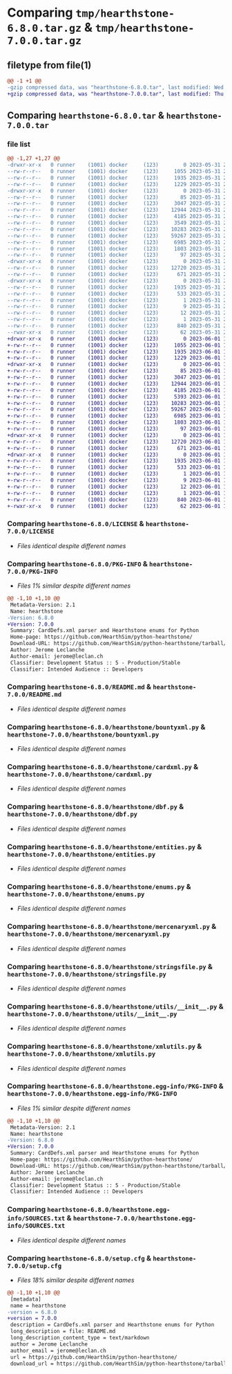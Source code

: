 # Comparing `tmp/hearthstone-6.8.0.tar.gz` & `tmp/hearthstone-7.0.0.tar.gz`

## filetype from file(1)

```diff
@@ -1 +1 @@
-gzip compressed data, was "hearthstone-6.8.0.tar", last modified: Wed May 31 22:11:09 2023, max compression
+gzip compressed data, was "hearthstone-7.0.0.tar", last modified: Thu Jun  1 16:23:46 2023, max compression
```

## Comparing `hearthstone-6.8.0.tar` & `hearthstone-7.0.0.tar`

### file list

```diff
@@ -1,27 +1,27 @@
-drwxr-xr-x   0 runner    (1001) docker     (123)        0 2023-05-31 22:11:09.505477 hearthstone-6.8.0/
--rw-r--r--   0 runner    (1001) docker     (123)     1055 2023-05-31 22:11:04.000000 hearthstone-6.8.0/LICENSE
--rw-r--r--   0 runner    (1001) docker     (123)     1935 2023-05-31 22:11:09.505477 hearthstone-6.8.0/PKG-INFO
--rw-r--r--   0 runner    (1001) docker     (123)     1229 2023-05-31 22:11:04.000000 hearthstone-6.8.0/README.md
-drwxr-xr-x   0 runner    (1001) docker     (123)        0 2023-05-31 22:11:09.505477 hearthstone-6.8.0/hearthstone/
--rw-r--r--   0 runner    (1001) docker     (123)       85 2023-05-31 22:11:04.000000 hearthstone-6.8.0/hearthstone/__init__.py
--rw-r--r--   0 runner    (1001) docker     (123)     3047 2023-05-31 22:11:04.000000 hearthstone-6.8.0/hearthstone/bountyxml.py
--rw-r--r--   0 runner    (1001) docker     (123)    12944 2023-05-31 22:11:04.000000 hearthstone-6.8.0/hearthstone/cardxml.py
--rw-r--r--   0 runner    (1001) docker     (123)     4185 2023-05-31 22:11:04.000000 hearthstone-6.8.0/hearthstone/dbf.py
--rw-r--r--   0 runner    (1001) docker     (123)     3549 2023-05-31 22:11:04.000000 hearthstone-6.8.0/hearthstone/deckstrings.py
--rw-r--r--   0 runner    (1001) docker     (123)    10283 2023-05-31 22:11:04.000000 hearthstone-6.8.0/hearthstone/entities.py
--rw-r--r--   0 runner    (1001) docker     (123)    59267 2023-05-31 22:11:04.000000 hearthstone-6.8.0/hearthstone/enums.py
--rw-r--r--   0 runner    (1001) docker     (123)     6985 2023-05-31 22:11:04.000000 hearthstone-6.8.0/hearthstone/mercenaryxml.py
--rw-r--r--   0 runner    (1001) docker     (123)     1803 2023-05-31 22:11:04.000000 hearthstone-6.8.0/hearthstone/stringsfile.py
--rw-r--r--   0 runner    (1001) docker     (123)       97 2023-05-31 22:11:04.000000 hearthstone-6.8.0/hearthstone/types.py
-drwxr-xr-x   0 runner    (1001) docker     (123)        0 2023-05-31 22:11:09.505477 hearthstone-6.8.0/hearthstone/utils/
--rw-r--r--   0 runner    (1001) docker     (123)    12720 2023-05-31 22:11:04.000000 hearthstone-6.8.0/hearthstone/utils/__init__.py
--rw-r--r--   0 runner    (1001) docker     (123)      671 2023-05-31 22:11:04.000000 hearthstone-6.8.0/hearthstone/xmlutils.py
-drwxr-xr-x   0 runner    (1001) docker     (123)        0 2023-05-31 22:11:09.505477 hearthstone-6.8.0/hearthstone.egg-info/
--rw-r--r--   0 runner    (1001) docker     (123)     1935 2023-05-31 22:11:09.000000 hearthstone-6.8.0/hearthstone.egg-info/PKG-INFO
--rw-r--r--   0 runner    (1001) docker     (123)      533 2023-05-31 22:11:09.000000 hearthstone-6.8.0/hearthstone.egg-info/SOURCES.txt
--rw-r--r--   0 runner    (1001) docker     (123)        1 2023-05-31 22:11:09.000000 hearthstone-6.8.0/hearthstone.egg-info/dependency_links.txt
--rw-r--r--   0 runner    (1001) docker     (123)        9 2023-05-31 22:11:09.000000 hearthstone-6.8.0/hearthstone.egg-info/requires.txt
--rw-r--r--   0 runner    (1001) docker     (123)       12 2023-05-31 22:11:09.000000 hearthstone-6.8.0/hearthstone.egg-info/top_level.txt
--rw-r--r--   0 runner    (1001) docker     (123)        1 2023-05-31 22:11:09.000000 hearthstone-6.8.0/hearthstone.egg-info/zip-safe
--rw-r--r--   0 runner    (1001) docker     (123)      840 2023-05-31 22:11:09.505477 hearthstone-6.8.0/setup.cfg
--rwxr-xr-x   0 runner    (1001) docker     (123)       62 2023-05-31 22:11:04.000000 hearthstone-6.8.0/setup.py
+drwxr-xr-x   0 runner    (1001) docker     (123)        0 2023-06-01 16:23:46.538478 hearthstone-7.0.0/
+-rw-r--r--   0 runner    (1001) docker     (123)     1055 2023-06-01 16:23:39.000000 hearthstone-7.0.0/LICENSE
+-rw-r--r--   0 runner    (1001) docker     (123)     1935 2023-06-01 16:23:46.538478 hearthstone-7.0.0/PKG-INFO
+-rw-r--r--   0 runner    (1001) docker     (123)     1229 2023-06-01 16:23:39.000000 hearthstone-7.0.0/README.md
+drwxr-xr-x   0 runner    (1001) docker     (123)        0 2023-06-01 16:23:46.538478 hearthstone-7.0.0/hearthstone/
+-rw-r--r--   0 runner    (1001) docker     (123)       85 2023-06-01 16:23:39.000000 hearthstone-7.0.0/hearthstone/__init__.py
+-rw-r--r--   0 runner    (1001) docker     (123)     3047 2023-06-01 16:23:39.000000 hearthstone-7.0.0/hearthstone/bountyxml.py
+-rw-r--r--   0 runner    (1001) docker     (123)    12944 2023-06-01 16:23:39.000000 hearthstone-7.0.0/hearthstone/cardxml.py
+-rw-r--r--   0 runner    (1001) docker     (123)     4185 2023-06-01 16:23:39.000000 hearthstone-7.0.0/hearthstone/dbf.py
+-rw-r--r--   0 runner    (1001) docker     (123)     5393 2023-06-01 16:23:39.000000 hearthstone-7.0.0/hearthstone/deckstrings.py
+-rw-r--r--   0 runner    (1001) docker     (123)    10283 2023-06-01 16:23:39.000000 hearthstone-7.0.0/hearthstone/entities.py
+-rw-r--r--   0 runner    (1001) docker     (123)    59267 2023-06-01 16:23:39.000000 hearthstone-7.0.0/hearthstone/enums.py
+-rw-r--r--   0 runner    (1001) docker     (123)     6985 2023-06-01 16:23:39.000000 hearthstone-7.0.0/hearthstone/mercenaryxml.py
+-rw-r--r--   0 runner    (1001) docker     (123)     1803 2023-06-01 16:23:39.000000 hearthstone-7.0.0/hearthstone/stringsfile.py
+-rw-r--r--   0 runner    (1001) docker     (123)       97 2023-06-01 16:23:39.000000 hearthstone-7.0.0/hearthstone/types.py
+drwxr-xr-x   0 runner    (1001) docker     (123)        0 2023-06-01 16:23:46.538478 hearthstone-7.0.0/hearthstone/utils/
+-rw-r--r--   0 runner    (1001) docker     (123)    12720 2023-06-01 16:23:39.000000 hearthstone-7.0.0/hearthstone/utils/__init__.py
+-rw-r--r--   0 runner    (1001) docker     (123)      671 2023-06-01 16:23:39.000000 hearthstone-7.0.0/hearthstone/xmlutils.py
+drwxr-xr-x   0 runner    (1001) docker     (123)        0 2023-06-01 16:23:46.538478 hearthstone-7.0.0/hearthstone.egg-info/
+-rw-r--r--   0 runner    (1001) docker     (123)     1935 2023-06-01 16:23:46.000000 hearthstone-7.0.0/hearthstone.egg-info/PKG-INFO
+-rw-r--r--   0 runner    (1001) docker     (123)      533 2023-06-01 16:23:46.000000 hearthstone-7.0.0/hearthstone.egg-info/SOURCES.txt
+-rw-r--r--   0 runner    (1001) docker     (123)        1 2023-06-01 16:23:46.000000 hearthstone-7.0.0/hearthstone.egg-info/dependency_links.txt
+-rw-r--r--   0 runner    (1001) docker     (123)        9 2023-06-01 16:23:46.000000 hearthstone-7.0.0/hearthstone.egg-info/requires.txt
+-rw-r--r--   0 runner    (1001) docker     (123)       12 2023-06-01 16:23:46.000000 hearthstone-7.0.0/hearthstone.egg-info/top_level.txt
+-rw-r--r--   0 runner    (1001) docker     (123)        1 2023-06-01 16:23:46.000000 hearthstone-7.0.0/hearthstone.egg-info/zip-safe
+-rw-r--r--   0 runner    (1001) docker     (123)      840 2023-06-01 16:23:46.538478 hearthstone-7.0.0/setup.cfg
+-rwxr-xr-x   0 runner    (1001) docker     (123)       62 2023-06-01 16:23:39.000000 hearthstone-7.0.0/setup.py
```

### Comparing `hearthstone-6.8.0/LICENSE` & `hearthstone-7.0.0/LICENSE`

 * *Files identical despite different names*

### Comparing `hearthstone-6.8.0/PKG-INFO` & `hearthstone-7.0.0/PKG-INFO`

 * *Files 1% similar despite different names*

```diff
@@ -1,10 +1,10 @@
 Metadata-Version: 2.1
 Name: hearthstone
-Version: 6.8.0
+Version: 7.0.0
 Summary: CardDefs.xml parser and Hearthstone enums for Python
 Home-page: https://github.com/HearthSim/python-hearthstone/
 Download-URL: https://github.com/HearthSim/python-hearthstone/tarball/master
 Author: Jerome Leclanche
 Author-email: jerome@leclan.ch
 Classifier: Development Status :: 5 - Production/Stable
 Classifier: Intended Audience :: Developers
```

### Comparing `hearthstone-6.8.0/README.md` & `hearthstone-7.0.0/README.md`

 * *Files identical despite different names*

### Comparing `hearthstone-6.8.0/hearthstone/bountyxml.py` & `hearthstone-7.0.0/hearthstone/bountyxml.py`

 * *Files identical despite different names*

### Comparing `hearthstone-6.8.0/hearthstone/cardxml.py` & `hearthstone-7.0.0/hearthstone/cardxml.py`

 * *Files identical despite different names*

### Comparing `hearthstone-6.8.0/hearthstone/dbf.py` & `hearthstone-7.0.0/hearthstone/dbf.py`

 * *Files identical despite different names*

### Comparing `hearthstone-6.8.0/hearthstone/entities.py` & `hearthstone-7.0.0/hearthstone/entities.py`

 * *Files identical despite different names*

### Comparing `hearthstone-6.8.0/hearthstone/enums.py` & `hearthstone-7.0.0/hearthstone/enums.py`

 * *Files identical despite different names*

### Comparing `hearthstone-6.8.0/hearthstone/mercenaryxml.py` & `hearthstone-7.0.0/hearthstone/mercenaryxml.py`

 * *Files identical despite different names*

### Comparing `hearthstone-6.8.0/hearthstone/stringsfile.py` & `hearthstone-7.0.0/hearthstone/stringsfile.py`

 * *Files identical despite different names*

### Comparing `hearthstone-6.8.0/hearthstone/utils/__init__.py` & `hearthstone-7.0.0/hearthstone/utils/__init__.py`

 * *Files identical despite different names*

### Comparing `hearthstone-6.8.0/hearthstone/xmlutils.py` & `hearthstone-7.0.0/hearthstone/xmlutils.py`

 * *Files identical despite different names*

### Comparing `hearthstone-6.8.0/hearthstone.egg-info/PKG-INFO` & `hearthstone-7.0.0/hearthstone.egg-info/PKG-INFO`

 * *Files 1% similar despite different names*

```diff
@@ -1,10 +1,10 @@
 Metadata-Version: 2.1
 Name: hearthstone
-Version: 6.8.0
+Version: 7.0.0
 Summary: CardDefs.xml parser and Hearthstone enums for Python
 Home-page: https://github.com/HearthSim/python-hearthstone/
 Download-URL: https://github.com/HearthSim/python-hearthstone/tarball/master
 Author: Jerome Leclanche
 Author-email: jerome@leclan.ch
 Classifier: Development Status :: 5 - Production/Stable
 Classifier: Intended Audience :: Developers
```

### Comparing `hearthstone-6.8.0/hearthstone.egg-info/SOURCES.txt` & `hearthstone-7.0.0/hearthstone.egg-info/SOURCES.txt`

 * *Files identical despite different names*

### Comparing `hearthstone-6.8.0/setup.cfg` & `hearthstone-7.0.0/setup.cfg`

 * *Files 18% similar despite different names*

```diff
@@ -1,10 +1,10 @@
 [metadata]
 name = hearthstone
-version = 6.8.0
+version = 7.0.0
 description = CardDefs.xml parser and Hearthstone enums for Python
 long_description = file: README.md
 long_description_content_type = text/markdown
 author = Jerome Leclanche
 author_email = jerome@leclan.ch
 url = https://github.com/HearthSim/python-hearthstone/
 download_url = https://github.com/HearthSim/python-hearthstone/tarball/master
```

